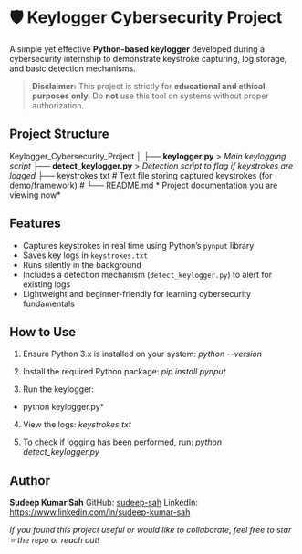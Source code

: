 
# 🛡️ Keylogger Cybersecurity Project 

A simple yet effective **Python-based keylogger** developed during a cybersecurity internship to demonstrate keystroke capturing, log storage, and basic detection mechanisms.

>  **Disclaimer:** This project is strictly for **educational and ethical purposes only**. Do **not** use this tool on systems without proper authorization.


##  Project Structure

Keylogger_Cybersecurity_Project
│
├── **keylogger.py**   >   *Main keylogging script*
├── **detect\_keylogger.py**  >   *Detection script to flag if keystrokes are logged*
├── keystrokes.txt          # Text file storing captured keystrokes (for demo/framework) #
└── README.md               * Project documentation you are viewing now*


##  Features

-  Captures keystrokes in real time using Python’s `pynput` library  
-  Saves key logs in `keystrokes.txt`  
-  Runs silently in the background  
-  Includes a detection mechanism (`detect_keylogger.py`) to alert for existing logs  
-  Lightweight and beginner-friendly for learning cybersecurity fundamentals


##  How to Use

1. Ensure Python 3.x is installed on your system:
   *python --version*

2. Install the required Python package:
   *pip install pynput*

3. Run the keylogger:
  * python keylogger.py*

4. View the logs:
   *keystrokes.txt*

5. To check if logging has been performed, run:
   *python detect_keylogger.py*

## Author

**Sudeep Kumar Sah**
GitHub: [sudeep-sah](https://github.com/sudeep-sah)
LinkedIn: https://www.linkedin.com/in/sudeep-kumar-sah


*If you found this project useful or would like to collaborate, feel free to star ⭐ the repo or reach out!*
